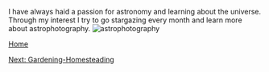 I have always haid a passion for astronomy and learning about the universe. 
Through my interest I try to go stargazing every month and learn more about astrophotography.
![astrophotography](webb-stsci-01hygj40m03m78wnacjtjmp73r-2k)

[Home](README.md)

[Next: Gardening-Homesteading](Gardening-Homesteading.md)
